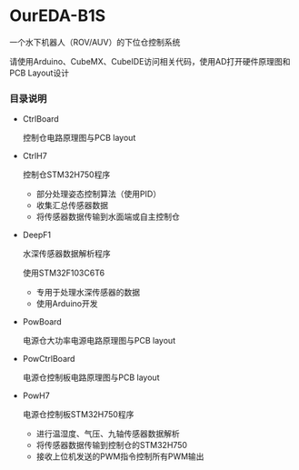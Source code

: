 # OurEDA-B1S

一个水下机器人（ROV/AUV）的下位仓控制系统

请使用Arduino、CubeMX、CubeIDE访问相关代码，使用AD打开硬件原理图和PCB Layout设计

### 目录说明

* CtrlBoard

  控制仓电路原理图与PCB layout

* CtrlH7

  控制仓STM32H750程序

  * 部分处理姿态控制算法（使用PID）
  * 收集汇总传感器数据
  * 将传感器数据传输到水面端或自主控制仓

* DeepF1

  水深传感器数据解析程序

  使用STM32F103C6T6

  * 专用于处理水深传感器的数据
  * 使用Arduino开发

* PowBoard

  电源仓大功率电源电路原理图与PCB layout

* PowCtrlBoard

  电源仓控制板电路原理图与PCB layout

* PowH7

  电源仓控制板STM32H750程序

  * 进行温湿度、气压、九轴传感器数据解析
  * 将传感器数据传输到控制仓的STM32H750
  * 接收上位机发送的PWM指令控制所有PWM输出